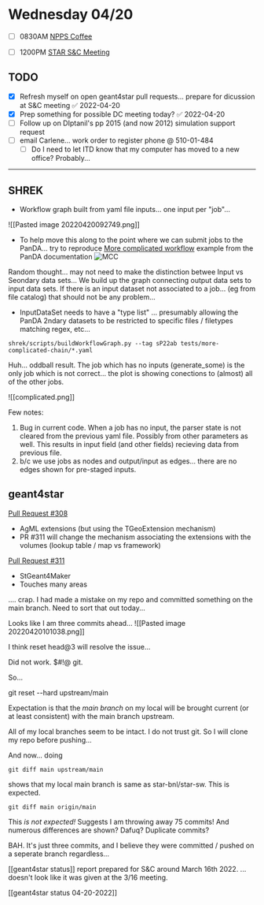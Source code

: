 # Wednesday 04/20

- [ ] 0830AM [NPPS Coffee](https://bnl.zoomgov.com/j/16157150845?pwd=NXNqTi9ZWEFBKzYwRXQ5U3NXU1dBZz09)
- [ ] 1200PM [STAR S&C Meeting](https://lbnl.zoom.us/j/97026562983?pwd=VGVXbzhYUUhheEJ2cFMyVVdVRXowZz09)


TODO
---

- [x] Refresh myself on open geant4star pull requests... prepare for dicussion at S&C meeting ✅ 2022-04-20
- [x] Prep something for possible DC meeting today? ✅ 2022-04-20
- [ ] Follow up on DIptanil's pp 2015 (and now 2012) simulation support request
- [ ] email Carlene... work order to register phone @ 510-01-484
	- [ ] Do I need to let ITD know that my computer has moved to a new office?  Probably...

---------------------------------------------------------

SHREK
---

- Workflow graph built from yaml file inputs... one input per "job"...

![[Pasted image 20220420092749.png]]

- To help move this along to the point where we can submit jobs to the PanDA... try to reproduce [More complicated workflow](https://panda-wms.readthedocs.io/en/latest/client/pchain.html#more-complicated-chain) example from the PanDA documentation
![MCC](https://panda-wms.readthedocs.io/en/latest/_images/pchain_dag_combine.png)


Random thought... may not need to make the distinction betwee Input vs Seondary data sets...  We build up the graph connecting output data sets to input data sets.  If there is an input dataset not associated to a job... (eg from file catalog) that should not be any problem...


- InputDataSet needs to have a "type list" ... presumably allowing the PanDA 2ndary datasets to be restricted to specific files / filetypes matching regex, etc...

```
shrek/scripts/buildWorkflowGraph.py --tag sP22ab tests/more-complicated-chain/*.yaml
```

Huh... oddball result.  The job which has no inputs (generate_some) is the only job which is not correct... the plot is showing conections to (almost) all of the other jobs.

![[complicated.png]]

Few notes:

1) Bug in current code.  When a job has no input, the parser state is not cleared from the previous yaml file.  Possibly from other parameters as well.  This results in input field (and other fields) recieving data from previous file.
2) b/c we use jobs as nodes and output/input as edges... there are no edges shown for pre-staged inputs.


geant4star
---

[Pull Request #308](https://github.com/star-bnl/star-sw/pull/308)
- AgML extensions (but using the TGeoExtension mechanism)
- PR #311 will change the mechanism associating the extensions with the volumes (lookup table / map vs framework)

[Pull Request #311](https://github.com/star-bnl/star-sw/pull/311)
- StGeant4Maker
- Touches many areas

.... crap.  I had made a mistake on my repo and committed something on the main branch.  Need to sort that out today...

Looks like I am three commits ahead...
![[Pasted image 20220420101038.png]]

I think reset head@3 will resolve the issue...

Did not work.  $#!@ git.

So...

git reset --hard upstream/main

Expectation is that the *main branch* on my local will be brought current (or at least consistent) with the main branch upstream.

All of my local branches seem to be intact.  I do not trust git.  So I will clone my repo before pushing...

And now... doing

`git diff main upstream/main`

shows that my local main branch is same as star-bnl/star-sw.   This is expected.

`git diff main origin/main`

This *is not expected!*  Suggests I am throwing away 75 commits!  And numerous differences are shown?  Dafuq?  Duplicate commits?


BAH.  It's just three commits, and I believe they were committed / pushed on a seperate branch regardless...


[[geant4star status]] report prepared for S&C around March 16th 2022.  ... doesn't look like it was given at the 3/16 meeting.  

[[geant4star status 04-20-2022]]